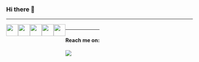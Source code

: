 ### Hi there 👋

<hr />

<div style="display:flex">
  <img height="32" width="32" src="https://cdn.svgporn.com/logos/nodejs-icon.svg?response-content-disposition=attachment%3Bfilename%3Dnodejs-icon.svg" />
  <img height="32" width="32" src="https://cdn.svgporn.com/logos/typescript-icon-round.svg?response-content-disposition=attachment%3Bfilename%3Dtypescript-icon-round.svg" />
  <img height="32" width="32" src="https://cdn.svgporn.com/logos/python.svg?response-content-disposition=attachment%3Bfilename%3Dpython.svg" />
  <img height="32" width="32" src="https://cdn.svgporn.com/logos/postgresql.svg?response-content-disposition=attachment%3Bfilename%3Dpostgresql.svg" />
  <img height="32" width="32" src="https://cdn.svgporn.com/logos/google-cloud.svg?response-content-disposition=attachment%3Bfilename%3Dgoogle-cloud.svg" />
<div>

<hr />

#### Reach me on:
<a href="https://br.linkedin.com/in/thales-felipe-dal-molim">
  <img src="https://img.shields.io/badge/LinkedIn-0077B5?style=for-the-badge&logo=linkedin&logoColor=white"></img>
</a>

<!--
**thalesfdm/thalesfdm** is a ✨ _special_ ✨ repository because its `README.md` (this file) appears on your GitHub profile.

Here are some ideas to get you started:

- 🔭 I’m currently working on ...
- 🌱 I’m currently learning ...
- 👯 I’m looking to collaborate on ...
- 🤔 I’m looking for help with ...
- 💬 Ask me about ...
- 📫 How to reach me: ...
- 😄 Pronouns: ...
- ⚡ Fun fact: ...
-->
